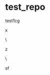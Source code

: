 # test_repo
test1cg






















x












\




z





\
































sf




















































































